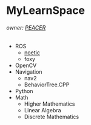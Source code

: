 # MyLearnSpace
###### owner: [PEACER]()

- ROS
  - [noetic](./ROS/noetic)
  - foxy
- OpenCV
- Navigation
  - nav2
  - BehaviorTree.CPP 
- Python
- Math
  - Higher Mathematics
  - Linear Algebra
  - Discrete Mathematics 
